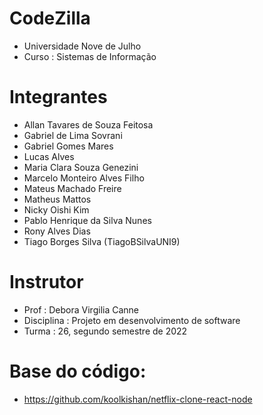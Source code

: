 # CodeZilla

* Universidade Nove de Julho
* Curso : Sistemas de Informação

# Integrantes 

* Allan Tavares de Souza Feitosa
* Gabriel de Lima Sovrani
* Gabriel Gomes Mares
* Lucas Alves
* Maria Clara Souza Genezini
* Marcelo Monteiro Alves Filho
* Mateus Machado Freire
* Matheus Mattos
* Nicky Oishi Kim
* Pablo Henrique da Silva Nunes
* Rony Alves Dias
* Tiago Borges Silva (TiagoBSilvaUNI9)

# Instrutor

* Prof : Debora Virgilia Canne
* Disciplina : Projeto em desenvolvimento de software
* Turma : 26, segundo semestre de 2022

# Base do código:

* https://github.com/koolkishan/netflix-clone-react-node




